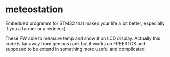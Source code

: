 # meteostation
Embedded programm for STM32 that makes your life a bit better, especially if you a farmer or a redneck)

These FW able to measure temp and show it on LCD display.
Actually this code is far away from genious rank but it works on FREERTOS and supposed to be extend in something more 
useful and complicated
